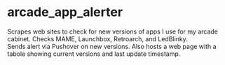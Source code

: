 # arcade_app_alerter

Scrapes web sites to check for new versions of apps I use for my arcade cabinet.
Checks MAME, Launchbox, Retroarch, and LedBlinky.  
Sends alert via Pushover on new versions.
Also hosts a web page with a tabole showing current versions and last update timestamp.
